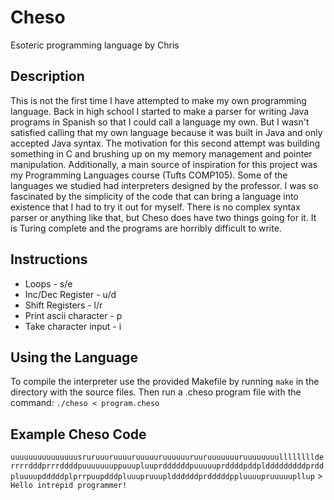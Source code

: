 # Cheso
Esoteric programming language by Chris

## Description

This is not the first time I have attempted to make my own programming language. Back in high school I started to make a parser for writing Java programs in Spanish so that I could call a language my own. But I wasn't satisfied calling that my own language because it was built in Java and only accepted Java syntax. The motivation for this second attempt was building something in C and brushing up on my memory management and pointer manipulation. Additionally, a main source of inspiration for this project was my Programming Languages course (Tufts COMP105). Some of the languages we studied had interpreters designed by the professor. I was so fascinated by the simplicity of the code that can bring a language into existence that I had to try it out for myself. There is no complex syntax parser or anything like that, but Cheso does have two things going for it. It is Turing complete and the programs are horribly difficult to write.

## Instructions

* Loops - s/e
* Inc/Dec Register - u/d
* Shift Registers - l/r
* Print ascii character - p
* Take character input - i

## Using the Language

To compile the interpreter use the provided Makefile by running `make` in the directory with the source files. Then run a .cheso program file with the command: `./cheso < program.cheso`

## Example Cheso Code

`uuuuuuuuuuuuuuusruruuuruuuuruuuuuruuuuuuruuruuuuuuuruuuuuuuullllllllderrrrdddprrrddddpuuuuuuuppuuupluuprddddddpuuuuuprddddpddpldddddddddprddpluuuupdddddplprrpuupdddpluuupruuuplddddddprdddddppluuuupruuuuupllup` > `Hello intrepid programmer!`